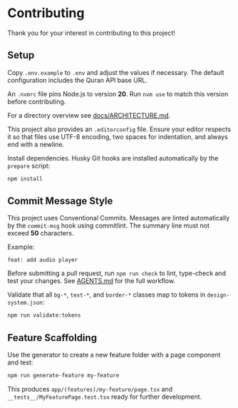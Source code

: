 # Contributing

Thank you for your interest in contributing to this project!

## Setup

Copy `.env.example` to `.env` and adjust the values if necessary. The default configuration includes the Quran API base URL.

An `.nvmrc` file pins Node.js to version **20**. Run `nvm use` to match this version before contributing.

For a directory overview see [docs/ARCHITECTURE.md](docs/ARCHITECTURE.md).

This project also provides an `.editorconfig` file. Ensure your editor respects
it so that files use UTF-8 encoding, two spaces for indentation, and always end
with a newline.

Install dependencies. Husky Git hooks are installed automatically by the `prepare` script:

```bash
npm install
```

## Commit Message Style

This project uses Conventional Commits. Messages are linted automatically by the `commit-msg` hook using commitlint.
The summary line must not exceed **50** characters.

Example:

```text
feat: add audio player
```

Before submitting a pull request, run `npm run check` to lint, type-check and
test your changes. See [AGENTS.md](../../AGENTS.md) for the full workflow.

Validate that all `bg-*`, `text-*`, and `border-*` classes map to tokens in
`design-system.json`:

```bash
npm run validate:tokens
```

## Feature Scaffolding

Use the generator to create a new feature folder with a page component and test:

```bash
npm run generate-feature my-feature
```

This produces `app/(features)/my-feature/page.tsx` and
`__tests__/MyFeaturePage.test.tsx` ready for further development.

